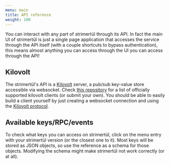 ```yaml
---
menu: main
title: API reference
weight: 100
---
```


You can interact with any part of strimertül through its API. In fact the main UI of strimertül is just a single page application that accesses the service through the API itself (with a couple shortcuts to bypass authentication), this means almost anything you can access through the UI you can access through the API!

## Kilovolt

The strimertül's API is a [Kilovolt](https://github.com/strimertul/kilovolt) server, a pub/sub key-value store accessible via websocket. Check [this repository](https://github.com/strimertul/kilovolt-clients) for a list of officially supported kilovolt clients (or submit your own). You should be able to easily build a client yourself by just creating a websocket connection and using the [Kilovolt protocol](https://github.com/strimertul/kilovolt/blob/main/PROTOCOL.md).

## Available keys/RPC/events

To check what keys you can access on strimertül, click on the menu entry with your strimertül version (or the closest one to it). Most keys will be stored as JSON objects, so use the reference as a schema for those objects. Modifying the schema might make strimertül not work correctly (or at all).
